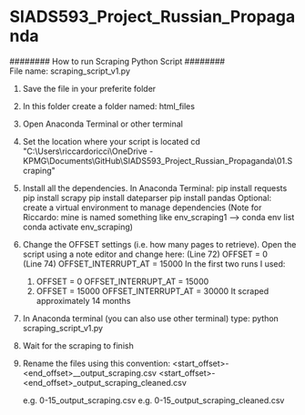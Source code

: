 # SIADS593_Project_Russian_Propaganda

########  How to run Scraping Python Script  ########  
File name: scraping_script_v1.py

1. Save the file in your preferite folder
2. In this folder create a folder named: html_files
3. Open Anaconda Terminal or other terminal 
2. Set the location where your script is located
	cd "C:\Users\riccardoricci\OneDrive - KPMG\Documents\GitHub\SIADS593_Project_Russian_Propaganda\01.Scraping"
3. Install all the dependencies. In Anaconda Terminal:
	pip install requests
	pip install scrapy
	pip install dateparser
	pip install pandas
  Optional: create a virtual environment to manage dependencies
	(Note for Riccardo: mine is named something like env_scraping1 --> 
	conda env list
	conda activate env_scraping)
4. Change the OFFSET settings (i.e. how many pages to retrieve). Open the script using a note editor and change here:
	(Line 72) OFFSET = 0  
	(Line 74) OFFSET_INTERRUPT_AT = 15000
In the first two runs I used:
	1) OFFSET = 0 
	   OFFSET_INTERRUPT_AT = 15000
	2) OFFSET = 15000 
	   OFFSET_INTERRUPT_AT = 30000
It scraped approximately 14 months

5. In Anaconda terminal (you can also use other terminal) type:
	python  scraping_script_v1.py

6. Wait for the scraping to finish

7. Rename the files using this convention:
	<start_offset>-<end_offset>__output_scraping.csv
	<start_offset>-<end_offset>_output_scraping_cleaned.csv

	e.g. 0-15_output_scraping.csv
	e.g. 0-15_output_scraping_cleaned.csv
